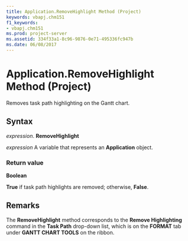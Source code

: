 ```yaml
---
title: Application.RemoveHighlight Method (Project)
keywords: vbapj.chm151
f1_keywords:
- vbapj.chm151
ms.prod: project-server
ms.assetid: 334f33a1-8c96-9876-0e71-495336fc947b
ms.date: 06/08/2017
---
```



# Application.RemoveHighlight Method (Project)
Removes task path highlighting on the Gantt chart.

## Syntax

 _expression_. **RemoveHighlight**

 _expression_ A variable that represents an **Application** object.


### Return value

 **Boolean**

 **True** if task path highlights are removed; otherwise, **False**.


## Remarks

The **RemoveHighlight** method corresponds to the **Remove Highlighting** command in the **Task Path** drop-down list, which is on the **FORMAT** tab under **GANTT CHART TOOLS** on the ribbon.


